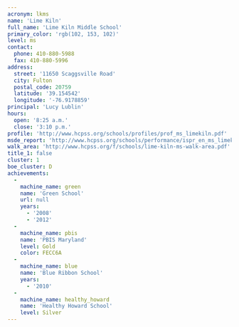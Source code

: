 ```yaml
---
acronym: lkms
name: 'Lime Kiln'
full_name: 'Lime Kiln Middle School'
primary_color: 'rgb(102, 153, 102)'
level: ms
contact:
  phone: 410-880-5988
  fax: 410-880-5996
address:
  street: '11650 Scaggsville Road'
  city: Fulton
  postal_code: 20759
  latitude: '39.154542'
  longitude: '-76.9178859'
principal: 'Lucy Lublin'
hours:
  open: '8:25 a.m.'
  close: '3:10 p.m.'
profile: 'http://www.hcpss.org/schools/profiles/prof_ms_limekiln.pdf'
msde_report: 'http://www.hcpss.org/schools/performance/ispr_en_ms_limekiln.pdf'
walk_area: 'http://www.hcpss.org/f/schools/lime-kiln-ms-walk-area.pdf'
title_1: false
cluster: 1
boe_cluster: D
achievements:
  -
    machine_name: green
    name: 'Green School'
    url: null
    years:
      - '2008'
      - '2012'
  -
    machine_name: pbis
    name: 'PBIS Maryland'
    level: Gold
    color: FECC6A
  -
    machine_name: blue
    name: 'Blue Ribbon School'
    years:
      - '2010'
  -
    machine_name: healthy_howard
    name: 'Healthy Howard School'
    level: Silver
---
```

